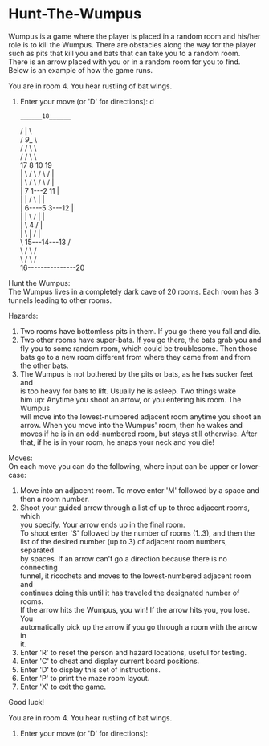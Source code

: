 # Hunt-The-Wumpus
Wumpus is a game where the player is placed in a random room and his/her role is to kill the Wumpus. There are 
obstacles along the way for the player such as pits that kill you and bats that can take you to a random room.
There is an arrow placed with you or in a random room for you to find. Below is an example of how the game runs.

You are in room 4. You hear rustling of bat wings. 

1. Enter your move (or 'D' for directions): d

       ______18______             
      /      |       \           
     /      _9__      \          
    /      /    \      \        
   /      /      \      \       
  17     8        10     19       
  | \   / \      /  \   / |    
  |  \ /   \    /    \ /  |    
  |   7     1---2     11  |       
  |   |    /     \    |   |      
  |   6----5     3---12   |       
  |   |     \   /     |   |      
  |   \       4      /    |      
  |    \      |     /     |      
  \     15---14---13     /       
   \   /            \   /       
    \ /              \ /        
    16---------------20           

Hunt the Wumpus:                                             
The Wumpus lives in a completely dark cave of 20 rooms. Each 
room has 3 tunnels leading to other rooms.                   
                                                             
Hazards:                                                     
1. Two rooms have bottomless pits in them.  If you go there you fall and die.   
2. Two other rooms have super-bats.  If you go there, the bats grab you and     
   fly you to some random room, which could be troublesome.  Then those bats go 
   to a new room different from where they came from and from the other bats.   
3. The Wumpus is not bothered by the pits or bats, as he has sucker feet and    
   is too heavy for bats to lift.  Usually he is asleep.  Two things wake       
    him up: Anytime you shoot an arrow, or you entering his room.  The Wumpus   
    will move into the lowest-numbered adjacent room anytime you shoot an arrow.
    When you move into the Wumpus' room, then he wakes and moves if he is in an 
    odd-numbered room, but stays still otherwise.  After that, if he is in your 
    room, he snaps your neck and you die!                                       
                                                                                
Moves:                                                                          
On each move you can do the following, where input can be upper or lower-case:  
1. Move into an adjacent room.  To move enter 'M' followed by a space and       
   then a room number.                                                          
2. Shoot your guided arrow through a list of up to three adjacent rooms, which  
   you specify.  Your arrow ends up in the final room.                          
   To shoot enter 'S' followed by the number of rooms (1..3), and then the      
   list of the desired number (up to 3) of adjacent room numbers, separated     
   by spaces. If an arrow can't go a direction because there is no connecting   
   tunnel, it ricochets and moves to the lowest-numbered adjacent room and      
   continues doing this until it has traveled the designated number of rooms.   
   If the arrow hits the Wumpus, you win! If the arrow hits you, you lose. You  
   automatically pick up the arrow if you go through a room with the arrow in   
   it.                                                                          
3. Enter 'R' to reset the person and hazard locations, useful for testing.      
4. Enter 'C' to cheat and display current board positions.                      
5. Enter 'D' to display this set of instructions.                               
6. Enter 'P' to print the maze room layout.                                     
7. Enter 'X' to exit the game.                                                  
                                                                                
Good luck!                                                                      
 

You are in room 4. You hear rustling of bat wings. 

1. Enter your move (or 'D' for directions):